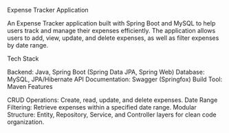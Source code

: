 Expense Tracker Application

An Expense Tracker application built with Spring Boot and MySQL to help users track and manage their expenses efficiently. The application allows users to add, view, update, and delete expenses, as well as filter expenses by date range.

Tech Stack

Backend: Java, Spring Boot (Spring Data JPA, Spring Web)
Database: MySQL, JPA/Hibernate
API Documentation: Swagger (Springfox)
Build Tool: Maven
Features

CRUD Operations: Create, read, update, and delete expenses.
Date Range Filtering: Retrieve expenses within a specified date range.
Modular Structure: Entity, Repository, Service, and Controller layers for clean code organization.

